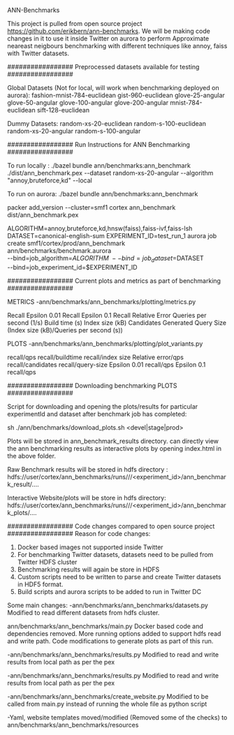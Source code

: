 ANN-Benchmarks

This project is pulled from open source project https://github.com/erikbern/ann-benchmarks.
We will be making code changes in it to use it inside Twitter on aurora to perform Approximate neareast neigbours benchmarking with different techniques like annoy, faiss with Twitter datasets.

################# Preprocessed datasets available for testing #################

Global Datasets (Not for local, will work when benchmarking deployed on aurora):
fashion-mnist-784-euclidean
gist-960-euclidean
glove-25-angular
glove-50-angular
glove-100-angular
glove-200-angular
mnist-784-euclidean
sift-128-euclidean

Dummy Datasets:
random-xs-20-euclidean
random-s-100-euclidean
random-xs-20-angular
random-s-100-angular

################# Run Instructions for ANN Benchmarking #################

To run locally :
./bazel bundle ann/benchmarks:ann_benchmark
./dist/ann_benchmark.pex --dataset random-xs-20-angular --algorithm "annoy,bruteforce,kd" --local

To run on aurora:
./bazel bundle ann/benchmarks:ann_benchmark

packer add_version --cluster=smf1 cortex ann_benchmark dist/ann_benchmark.pex

ALGORITHM=annoy,bruteforce,kd,hnsw(faiss),faiss-ivf,faiss-lsh
DATASET=canonical-english-sum
EXPERIMENT_ID=test_run_1
aurora job create smf1/cortex/prod/ann_benchmark \
  ann/benchmarks/benchmark.aurora \
  --bind=job_algorithm=$ALGORITHM \
  --bind=job_dataset=$DATASET \
  --bind=job_experiment_id=$EXPERIMENT_ID

################# Current plots and metrics as part of benchmarking #################

METRICS
-ann/benchmarks/ann_benchmarks/plotting/metrics.py

Recall
Epsilon 0.01 Recall
Epsilon 0.1 Recall
Relative Error
Queries per second (1/s)
Build time (s)
Index size (kB)
Candidates Generated
Query Size (Index size (kB)/Queries per second (s))


PLOTS
-ann/benchmarks/ann_benchmarks/plotting/plot_variants.py

recall/qps
recall/buildtime
recall/index size
Relative error/qps
recall/candidates
recall/query-size
Epsilon 0.01 recall/qps
Epsilon 0.1 recall/qps

################# Downloading benchmarking PLOTS #################

Script for downloading and opening the plots/results for particular experimentId and dataset after benchmark job has completed:

sh ./ann/benchmarks/download_plots.sh <devel|stage|prod> <dataset> <experimentId>

Plots will be stored in ann_benchmark_results directory. can directly view the ann benchmarking results as interactive plots by opening index.html in the above folder.

Raw Benchmark results will be stored in hdfs directory : 
hdfs://user/cortex/ann_benchmarks/runs/<env>/<dataset>/<experiment_id>/ann_benchmark_result/....

Interactive Website/plots will be store in hdfs directory: 
hdfs://user/cortex/ann_benchmarks/runs/<env>/<dataset>/<experiment_id>/ann_benchmark_plots/....


################# Code changes compared to open source project #################
Reason for code changes:
1) Docker based images not supported inside Twitter
2) For benchmarking Twitter datasets, datasets need to be pulled from Twitter HDFS cluster
3) Benchmarking results will again be store in HDFS
4) Custom scripts need to be written to parse and create Twitter datasets in HDF5 format.
5) Build scripts and aurora scripts to be added to run in Twitter DC

Some main changes: 
-ann/benchmarks/ann_benchmarks/datasets.py
Modified to read different datasets from hdfs cluster.

ann/benchmarks/ann_benchmarks/main.py
Docker based code and dependencies removed.
More running options added to support hdfs read and write path.
Code modifications to generate plots as part of this run.

-ann/benchmarks/ann_benchmarks/results.py
Modified to read and write results from local path as per the pex

-ann/benchmarks/ann_benchmarks/results.py
Modified to read and write results from local path as per the pex

-ann/benchmarks/ann_benchmarks/create_website.py
Modified to be called from main.py instead of running the whole file as python script

-Yaml, website templates moved/modified (Removed some of the checks) to ann/benchmarks/ann_benchmarks/resources


